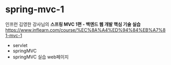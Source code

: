 # spring-mvc-1
인프런 김영한 강사님의 __스프링 MVC 1편 - 백엔드 웹 개발 핵심 기술 실습__
https://www.inflearn.com/course/%EC%8A%A4%ED%94%84%EB%A7%81-mvc-1


- servlet
- springMVC
- springMVC 실습 web페이지

